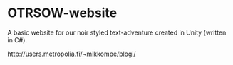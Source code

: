 # OTRSOW-website
A basic website for our noir styled text-adventure created in Unity (written in C#).

http://users.metropolia.fi/~mikkompe/blogi/
